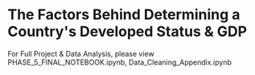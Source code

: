 # The Factors Behind Determining a Country's Developed Status & GDP

For Full Project & Data Analysis, please view PHASE_5_FINAL_NOTEBOOK.ipynb, Data_Cleaning_Appendix.ipynb
